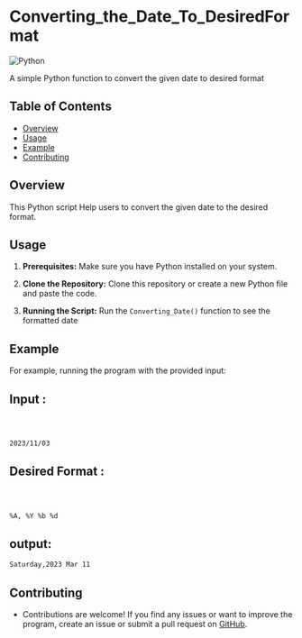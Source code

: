 # Converting_the_Date_To_DesiredFormat
![Python](https://img.shields.io/badge/python-3.9+-blue)

 

<p> A simple Python function to convert the given date to desired format </p>
</div>

 

## Table of Contents
- [Overview](#overview)
- [Usage](#usage)
- [Example](#example)
- [Contributing](#contributing)

 

## Overview

 

This Python script Help users to convert the given date to the desired format.

 

## Usage

 

1. **Prerequisites:** Make sure you have Python installed on your system.

 

2. **Clone the Repository:** Clone this repository or create a new Python file and paste the code.

 

3. **Running the Script:** Run the `Converting_Date()` function to see the formatted date

 

## Example
  For example, running the program with the provided input:

 
## Input :
  ```bash

 

2023/11/03

  ```
## Desired Format : 
  ```bash

 

 %A, %Y %b %d

  ```
  ## output:

 

   ```bash
Saturday,2023 Mar 11
 

   ```

 

## Contributing
- <p>Contributions are welcome! If you find any issues or want to improve the program, create an issue or submit a pull request on <a href="https://github.com/VijayaVijayan/converting_the_Date_To_DesiredFormat.git">GitHub</a>.</p>



